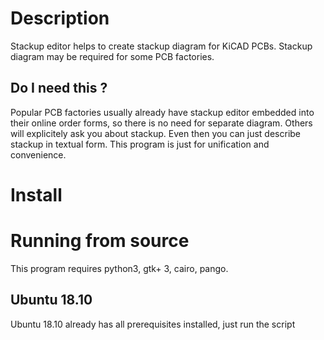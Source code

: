 # Description

Stackup editor helps to create stackup diagram for KiCAD PCBs. Stackup diagram may be required for some PCB factories. 

## Do I need this ?

Popular PCB factories usually already have stackup editor embedded into their online order forms, so there is no need for separate diagram. Others will explicitely ask you about stackup. Even then you can just describe stackup in textual form. This program is just for unification and convenience.

# Install

# Running from source

This program requires python3, gtk+ 3, cairo, pango.

## Ubuntu 18.10

Ubuntu 18.10 already has all prerequisites installed, just run the script
